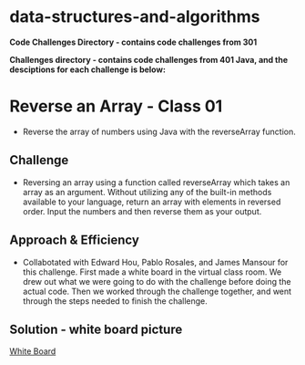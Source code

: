 # data-structures-and-algorithms

**Code Challenges Directory - contains code challenges from 301**

**Challenges directory - contains code challenges from 401 Java, and the desciptions for each challenge is below:**

# Reverse an Array - Class 01
  * Reverse the array of numbers using Java with the reverseArray function.

## Challenge
  * Reversing an array using a  function called reverseArray which takes an array as an argument. Without utilizing any of the built-in methods available to your language, return an array with elements in reversed order. Input the numbers and then reverse them as your output.

## Approach & Efficiency
  * Collabotated with Edward Hou, Pablo Rosales, and James Mansour for this challenge. First made a white board in the virtual class room. We drew out what we were going to do with the challenge before doing the actual code. Then we worked through the challenge together, and went through the steps needed to finish the challenge.

## Solution - white board picture 
[White Board](../assets/6E5C794E-8393-4F39-86A0-1B4FF5E99935.jpeg)


